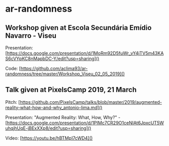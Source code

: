 # ar-randomness

## Workshop given at Escola Secundária Emídio Navarro - Viseu

Presentation: [https://docs.google.com/presentation/d/1MoRm92D5fuWr_vY4jTV5m43KAS6cVYpKC8nMapbDC-Y/edit?usp=sharing]()

Code: [https://github.com/aclima93/ar-randomness/tree/master/Workshop_Viseu_02_05_2019]()

## Talk given at PixelsCamp 2019, 21 March

Pitch: [https://github.com/PixelsCamp/talks/blob/master/2019/augmented-reality-what-how-and-why_antonio-lima.md]()

Presentation: "Augmented Reality: What, How, Why?" - [https://docs.google.com/presentation/d/1PIMc7CR29O1ceNIAt6JpxcUT5WuhqjhUqE-jBExXXp8/edit?usp=sharing]()

Video: [https://youtu.be/hBTMpI7cWD4]()